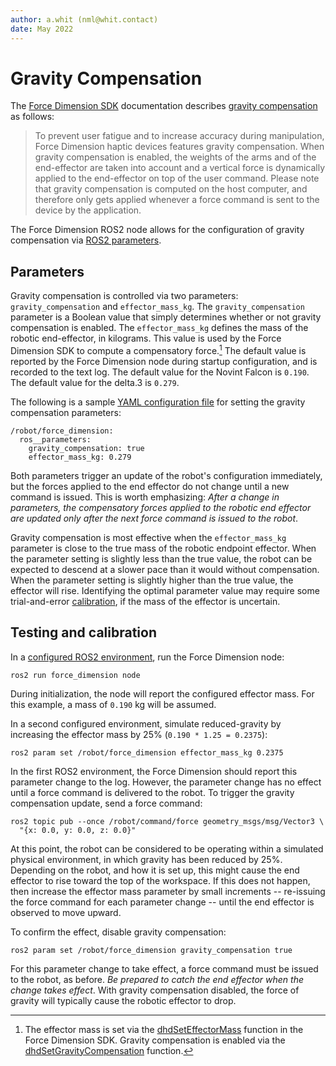 ```yaml
---
author: a.whit (nml@whit.contact)
date: May 2022
---
```


<!-- License

Copyright 2022 Neuromechatronics Lab, Carnegie Mellon University (a.whit)

Created by: a. whit. (nml@whit.contact)

This Source Code Form is subject to the terms of the Mozilla Public
License, v. 2.0. If a copy of the MPL was not distributed with this
file, You can obtain one at https://mozilla.org/MPL/2.0/.
-->

# Gravity Compensation

The [Force Dimension SDK](force_dimension.md) documentation describes 
[gravity compensation][fd_gravity_compensation] as follows:

> To prevent user fatigue and to increase accuracy during manipulation, Force 
  Dimension haptic devices features gravity compensation. When gravity 
  compensation is enabled, the weights of the arms and of the end-effector are 
  taken into account and a vertical force is dynamically applied to the 
  end-effector on top of the user command. Please note that gravity 
  compensation is computed on the host computer, and therefore only gets 
  applied whenever a force command is sent to the device by the application.

The Force Dimension ROS2 node allows for the configuration of gravity 
compensation via [ROS2 parameters][ros2_parameters].

## Parameters

Gravity compensation is controlled via two parameters: ``gravity_compensation`` 
and ``effector_mass_kg``. The ``gravity_compensation`` parameter is a Boolean 
value that simply determines whether or not gravity compensation is enabled. 
The ``effector_mass_kg`` defines the mass of the robotic end-effector, in 
kilograms. This value is used by the Force Dimension SDK to compute a 
compensatory force.[^effector_mass] The default value is reported by the Force 
Dimension node during startup configuration, and is recorded to the text 
log. The default value for the Novint Falcon is ``0.190``. The default value 
for the delta.3 is ``0.279``.

[^effector_mass]: The effector mass is set via the [dhdSetEffectorMass] 
                  function in the Force Dimension SDK. Gravity compensation is 
                  enabled via the [dhdSetGravityCompensation] function.

The following is a sample [YAML configuration file][ros2_yaml_config] for 
setting the gravity compensation parameters:

```
/robot/force_dimension:
  ros__parameters:
    gravity_compensation: true
    effector_mass_kg: 0.279
```

Both parameters trigger an update of the robot's configuration immediately, but 
the forces applied to the end effector do not change until a new command is 
issued. This is worth emphasizing: _After a change in parameters, the 
compensatory forces applied to the robotic end effector are updated only after 
the next force command is issued to the robot_.

Gravity compensation is most effective when the ``effector_mass_kg`` parameter 
is close to the true mass of the robotic endpoint effector. When the parameter 
setting is slightly less than the true value, the robot can be expected to 
descend at a slower pace than it would without compensation. When the parameter 
setting is slightly higher than the true value, the effector will rise. 
Identifying the optimal parameter value may require some trial-and-error
[calibration](#testing-and-calibration), if the mass of the effector is 
uncertain.

## Testing and calibration

In a [configured ROS2 environment][configure_ros2_environment], run the Force 
Dimension node:

```
ros2 run force_dimension node
```

During initialization, the node will report the configured effector mass. For 
this example, a mass of ``0.190`` kg will be assumed.

In a second configured environment, simulate reduced-gravity by increasing the 
effector mass by 25% (``0.190 * 1.25 = 0.2375``):

```
ros2 param set /robot/force_dimension effector_mass_kg 0.2375
```

In the first ROS2 environment, the Force Dimension should report this parameter 
change to the log. However, the parameter change has no effect until a force 
command is delivered to the robot. To trigger the gravity compensation update, 
send a force command:

```
ros2 topic pub --once /robot/command/force geometry_msgs/msg/Vector3 \
  "{x: 0.0, y: 0.0, z: 0.0}"
```

At this point, the robot can be considered to be operating within a simulated 
physical environment, in which gravity has been reduced by 25%. Depending on 
the robot, and how it is set up, this might cause the end effector to rise 
toward the top of the workspace. If this does not happen, then increase the 
effector mass parameter by small increments -- re-issuing the force command for 
each parameter change -- until the end effector is observed to move upward.

To confirm the effect, disable gravity compensation:

```
ros2 param set /robot/force_dimension gravity_compensation true
```

For this parameter change to take effect, a force command must be issued to the 
robot, as before. _Be prepared to catch the end effector when the change takes 
effect_. With gravity compensation disabled, the force of gravity will 
typically cause the robotic effector to drop.




[dhdSetEffectorMass]: https://downloads.forcedimension.com/sdk/doc/fdsdk-3.14.0/dhd/dhdc_8h.html#a21b58f37e0bd783f4744a8874ae7a02d

[fd_gravity_compensation]: https://downloads.forcedimension.com/sdk/doc/fdsdk-3.14.0/dhd/dhd_glossary.html#dhd_gravity

[dhdSetGravityCompensation]: https://downloads.forcedimension.com/sdk/doc/fdsdk-3.14.0/dhd/dhdc_8h.html#a15dcf0e3c33142b2ac79fd023d03c641

[configure_ros2_environment]: https://docs.ros.org/en/humble/Tutorials/Beginner-CLI-Tools/Configuring-ROS2-Environment.html

[ros2_parameters]: https://docs.ros.org/en/humble/Tutorials/Parameters/Understanding-ROS2-Parameters.html

[ros2_yaml_config]: https://docs.ros.org/en/humble/Tutorials/Beginner-CLI-Tools/Understanding-ROS2-Parameters/Understanding-ROS2-Parameters.html#ros2-param-dump

